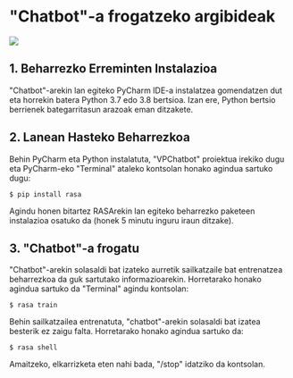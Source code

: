 # "Chatbot"-a frogatzeko argibideak

![](https://media-exp1.licdn.com/dms/image/C5612AQE9FIrcwSMWWA/article-cover_image-shrink_720_1280/0/1594701109094?e=1665619200&v=beta&t=uJYzraIdp4ZKUQfMpD6xjqAEUII2xCVrMGrMVKQNKfs)

##  1. Beharrezko Erreminten Instalazioa

"Chatbot"-arekin lan egiteko PyCharm IDE-a instalatzea gomendatzen dut eta horrekin batera Python 3.7 edo 3.8 
bertsioa. Izan ere, Python bertsio berrienek bategarritasun arazoak eman ditzakete.

##  2. Lanean Hasteko Beharrezkoa

Behin PyCharm eta Python instalatuta, "VPChatbot" proiektua irekiko dugu eta PyCharm-eko "Terminal" ataleko
kontsolan honako agindua sartuko dugu: 

`$ pip install rasa ` 

Agindu honen bitartez RASArekin lan egiteko beharrezko paketeen instalazioa osatuko da (honek 5 minutu inguru iraun
ditzake).

##  3. "Chatbot"-a frogatu

"Chatbot"-arekin solasaldi bat izateko aurretik sailkatzaile bat entrenatzea beharrezkoa da guk sartutako
informazioarekin. Horretarako honako agindua sartuko da "Terminal" agindu kontsolan:

`$ rasa train ` 

Behin sailkatzailea entrenatuta, "chatbot"-arekin solasaldi bat izatea besterik ez zaigu falta. Horretarako honako
agindua sartuko da:

`$ rasa shell ` 

Amaitzeko, elkarrizketa eten nahi bada, "/stop" idatziko da kontsolan.
